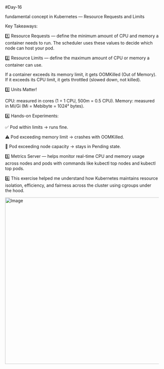 #Day-16

fundamental concept in Kubernetes — Resource Requests and Limits 

Key Takeaways:

1️⃣ Resource Requests — define the minimum amount of CPU and memory a container needs to run. The scheduler uses these values to decide which node can host your pod.

2️⃣ Resource Limits — define the maximum amount of CPU or memory a container can use.

If a container exceeds its memory limit, it gets OOMKilled (Out of Memory).
If it exceeds its CPU limit, it gets throttled (slowed down, not killed).

3️⃣ Units Matter!

CPU: measured in cores (1 = 1 CPU, 500m = 0.5 CPU).
Memory: measured in Mi/Gi (Mi = Mebibyte = 1024² bytes).

4️⃣ Hands-on Experiments:

 ✅ Pod within limits → runs fine.

 ⚠️ Pod exceeding memory limit → crashes with OOMKilled.

 🚫 Pod exceeding node capacity → stays in Pending state.

5️⃣ Metrics Server — helps monitor real-time CPU and memory usage across nodes and pods with commands like kubectl top nodes and kubectl top pods.

6️⃣ This exercise helped me understand how Kubernetes maintains resource isolation, efficiency, and fairness across the cluster using cgroups under the hood.

<img width="800" height="544" alt="Image" src="https://github.com/user-attachments/assets/3f9bd466-ce10-4950-9de4-f501cfcdea6e" />


